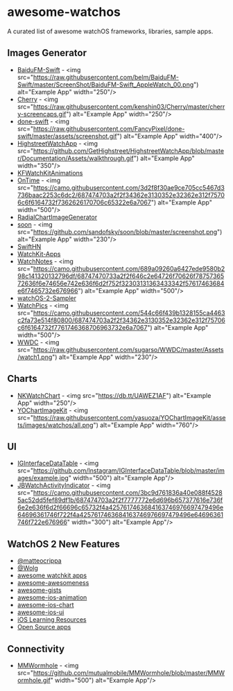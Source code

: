 # awesome-watchos

A curated list of awesome watchOS frameworks, libraries, sample apps.

## Images Generator

- [BaiduFM-Swift](https://github.com/belm/BaiduFM-Swift) - <space><space><img src="https://raw.githubusercontent.com/belm/BaiduFM-Swift/master/ScreenShot/BaiduFM-Swift_AppleWatch_00.png") alt="Example App" width="250"/>
- [Cherry](https://github.com/kenshin03/Cherry) - <space><space><img src="https://raw.githubusercontent.com/kenshin03/Cherry/master/cherry-screencaps.gif") alt="Example App" width="250"/>
- [done-swift](https://github.com/FancyPixel/done-swift) - <space><space><img src="https://raw.githubusercontent.com/FancyPixel/done-swift/master/assets/screenshot.gif") alt="Example App" width="400"/>
- [HighstreetWatchApp](https://github.com/GetHighstreet/HighstreetWatchApp) - <space><space><img src="https://github.com/GetHighstreet/HighstreetWatchApp/blob/master/Documentation/Assets/walkthrough.gif") alt="Example App" width="350"/>
- [KFWatchKitAnimations](https://github.com/kiavashfaisali/KFWatchKitAnimations)
- [OnTime](https://github.com/D-32/OnTime) - <space><space><img src="https://camo.githubusercontent.com/3d2f8f30ae9ce705cc5467d3736baac2253c6dc2/687474703a2f2f34362e3130352e32362e312f75706c6f6164732f7362626170706c65322e6a7067") alt="Example App" width="500"/>
- [RadialChartImageGenerator](https://github.com/hmaidasani/RadialChartImageGenerator)
- [soon](https://github.com/sandofsky/soon) - <space><space><img src="https://github.com/sandofsky/soon/blob/master/screenshot.png") alt="Example App" width="230"/>
- [SwiftHN](https://github.com/Dimillian/SwiftHN)
- [WatchKit-Apps](https://github.com/kostiakoval/WatchKit-Apps)
- [WatchNotes](https://github.com/azamsharp/WatchNotes) - <space><space><img src="https://camo.githubusercontent.com/689a09260a6427ede9580b298c141320132796df/68747470733a2f2f646c2e64726f70626f7875736572636f6e74656e742e636f6d2f752f32303131363433342f57617463684e6f7465732e676966") alt="Example App" width="500"/>
- [watchOS-2-Sampler](https://github.com/shu223/watchOS-2-Sampler)
- [WatchPics](https://github.com/D-32/WatchPics) - <space><space><img src="https://camo.githubusercontent.com/544c66f439b1328155ca4463c2fa73e514f80800/687474703a2f2f34362e3130352e32362e312f75706c6f6164732f7761746368706963732e6a7067") alt="Example App" width="500"/>
- [WWDC](https://github.com/sugarso/WWDC) - <space><space><img src="https://raw.githubusercontent.com/sugarso/WWDC/master/Assets/watch1.png") alt="Example App" width="230"/>

## Charts

- [NKWatchChart](https://github.com/NilStack/NKWatchChart) - <space><space><img src="https://db.tt/UAWEZ1AF") alt="Example App" width="250"/>
- [YOChartImageKit](https://github.com/yasuoza/YOChartImageKit) - <space><space><img src="https://raw.githubusercontent.com/yasuoza/YOChartImageKit/assets/images/watchos/all.png") alt="Example App" width="760"/>

## UI

- [IGInterfaceDataTable](https://github.com/Instagram/IGInterfaceDataTable) - <space><space><img src="https://github.com/Instagram/IGInterfaceDataTable/blob/master/images/example.jpg" width="500") alt="Example App"/>
- [JBWatchActivityIndicator](https://github.com/mikeswanson/JBWatchActivityIndicator) - <space><space><img src="https://camo.githubusercontent.com/3bc9d761836a40e088f45285ac52dd5fef89df1b/687474703a2f2f7777772e6d696b657377616e736f6e2e636f6d2f66696c65732f4a4257617463684163746976697479496e64696361746f722f4a4257617463684163746976697479496e64696361746f722e676966" width="300") alt="Example App"/>

## WatchOS 2 New Features

- [@matteocrippa](https://github.com/matteocrippa/awesome-swift)
- [@Wolg](https://github.com/Wolg/awesome-swift)
- [awesome watchkit apps](https://github.com/sanketfirodiya/sample-watchkit-apps)
- [awesome-awesomeness](https://github.com/bayandin/awesome-awesomeness)
- [awesome-gists](https://github.com/vsouza/awesome-gists)
- [awesome-ios-animation](https://github.com/sxyx2008/awesome-ios-animation)
- [awesome-ios-chart](https://github.com/sxyx2008/awesome-ios-chart)
- [awesome-ios-ui](https://github.com/cjwirth/awesome-ios-ui)
- [iOS Learning Resources](https://github.com/sanketfirodiya/iOS-learning-resources)
- [Open Source apps](https://github.com/dkhamsing/open-source-ios-apps)

## Connectivity

- [MMWormhole](https://github.com/mutualmobile/MMWormhole) - <space><space><img src="https://github.com/mutualmobile/MMWormhole/blob/master/MMWormhole.gif" width="500") alt="Example App"/>
